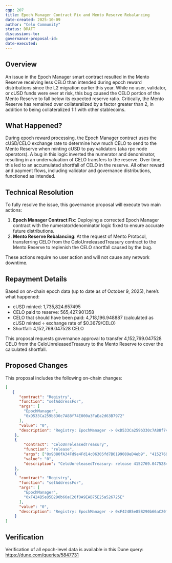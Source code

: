 ```yaml
---
cgp: 207
title: Epoch Manager Contract Fix and Mento Reserve Rebalancing
date-created: 2025-10-09
author: "Celo Community"
status: DRAFT
discussions-to: 
governance-proposal-id:
date-executed:
---
```


## Overview

An issue in the Epoch Manager smart contract resulted in the Mento Reserve receiving less CELO than intended during epoch reward distributions since the L2 migration earlier this year. While no user, validator, or cUSD funds were ever at risk, this bug caused the CELO portion of the Mento Reserve to fall below its expected reserve ratio. Critically, the Mento Reserve has remained over collateralized by a factor greater than 2, in addition to being collateralized 1:1 with other stablecoins.

## What Happened?

During epoch reward processing, the Epoch Manager contract uses the cUSD/CELO exchange rate to determine how much CELO to send to the Mento Reserve when minting cUSD to pay validators (aka rpc node operators). A bug in this logic inverted the numerator and denominator, resulting in an undervaluation of CELO transfers to the reserve. Over time, this led to an accumulated shortfall of CELO in the reserve. All other reward and payment flows, including validator and governance distributions, functioned as intended.

## Technical Resolution

To fully resolve the issue, this governance proposal will execute two main actions:

1.  **Epoch Manager Contract Fix**: Deploying a corrected Epoch Manager contract with the numerator/denominator logic fixed to ensure accurate future distributions.
2.  **Mento Reserve Rebalancing**: At the request of Mento Protocol, transferring CELO from the CeloUnreleasedTreasury contract to the Mento Reserve to replenish the CELO shortfall caused by the bug.

These actions require no user action and will not cause any network downtime.

## Repayment Details

Based on on-chain epoch data (up to date as of October 9, 2025), here’s what happened:

- cUSD minted: 1,735,824.657495
- CELO paid to reserve: 565,427.901358
- CELO that should have been paid: 4,718,196.948887 (calculated as cUSD minted ÷ exchange rate of $0.3679/CELO)
- Shortfall: 4,152,769.047528 CELO

This proposal requests governance approval to transfer 4,152,769.047528 CELO from the CeloUnreleasedTreasury to the Mento Reserve to cover the calculated shortfall.

## Proposed Changes

This proposal includes the following on-chain changes:

```json
[
   {
      "contract": "Registry",
      "function": "setAddressFor",
      "args": [
        "EpochManager",
        "0xD533Ca259b330c7A88f74E000a3FaEa2d63B7972"
      ],
      "value": "0",
      "description": "Registry: EpochManager -> 0xD533Ca259b330c7A88f74E000a3FaEa2d63B7972"
    },
    {
        "contract": "CeloUnreleasedTreasury",
        "function": "release",
        "args": ["0x9380fA34Fd9e4Fd14c06305fd7B6199089eD4eb9", "4152769047528496500000000"],
        "value": "0",
        "description": "CeloUnreleasedTreasury: release 4152769.0475284965 CELO to 0x9380fA34Fd9e4Fd14c06305fd7B6199089eD4eb9"
    },
    {
      "contract": "Registry",
      "function": "setAddressFor",
      "args": [
        "EpochManager",
        "0xF424B5e85B290b66aC20f8A9EAB75E25a526725E"
      ],
      "value": "0",
      "description": "Registry: EpochManager -> 0xF424B5e85B290b66aC20f8A9EAB75E25a526725E"
    }
]
```

## Verification

Verification of all epoch-level data is available in this Dune query: https://dune.com/queries/5847731
